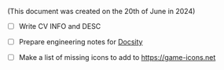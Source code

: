 (This document was created on the 20th of June in 2024)

- [ ] Write CV INFO and DESC
- [ ] Prepare engineering notes for [Docsity](https://www.docsity.com/en/)
- [ ] Make a list of missing icons to add to https://game-icons.net

